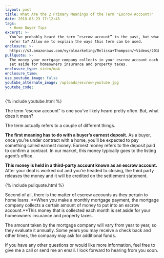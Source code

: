 ```yaml
---
layout: post
title: What Are the 2 Primary Meanings of the Term "Escrow Account?"
date: 2018-03-23 17:12:43
tags:
  - Home Buyer Tips
excerpt: >-
  You’ve probably heard the term “escrow account” in the past, but what does it
  refer to? Allow me to explain the ways this term can be used.
enclosure: >-
  https://s3.amazonaws.com/vyralmarketing/Melissa+Thompson/+Videos/2018/March/Memphis+Real+Estate+Agent-+What+Are+the+2+Primary+Meanings+of+the+Term+_Escrow+Account%253F_.mp4
pullquote: >-
  The money your mortgage company collects in your escrow account each month is
  set aside for homeowners insurance and property taxes.
enclosure_type: video/mp4
enclosure_time:
use_youtube_image: false
youtube_alternate_image: /uploads/escrow-youtube.jpg
youtube_code:
---
```


{% include youtube.html %}

The term “escrow account” is one you’ve likely heard pretty often. But, what does it mean?

The term actually refers to a couple of different things.

**The first meaning has to do with a buyer’s earnest deposit.** As a buyer, once you’re under contract with a home, you’ll be expected to pay something called earnest money. Earnest money refers to the deposit paid to confirm a contract. In our market, this money typically goes to the listing agent’s office.

**This money is held in a third-party account known as an escrow account.** After your deal is worked out and you’re headed to closing, the third party releases the money and it will be credited on the settlement statement.

{% include pullquote.html %}

Second of all, there is the matter of escrow accounts as they pertain to home loans. **When you make a monthly mortgage payment, the mortgage company collects a certain amount of money to put into an escrow account.**This money that is collected each month is set aside for your homeowners insurance and property taxes.

The amount taken by the mortgage company will vary from year to year, so they evaluate it annually. Some years you may receive a check back and other times, the company may ask for additional funds.

If you have any other questions or would like more information, feel free to give me a call or send me an email. I look forward to hearing from you soon.